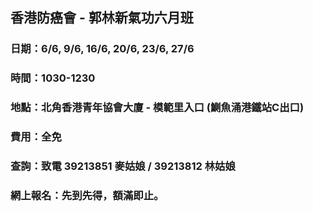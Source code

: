 ## 香港防癌會 - 郭林新氣功六月班 

### 日期：6/6, 9/6, 16/6, 20/6, 23/6, 27/6
### 時間：1030-1230
### 地點：北角香港青年協會大廈 - 模範里入口 (鰂魚涌港鐵站C出口)
### 費用：全免
### 查詢：致電 39213851 麥姑娘 / 39213812 林姑娘
### 網上報名：先到先得，額滿即止。




